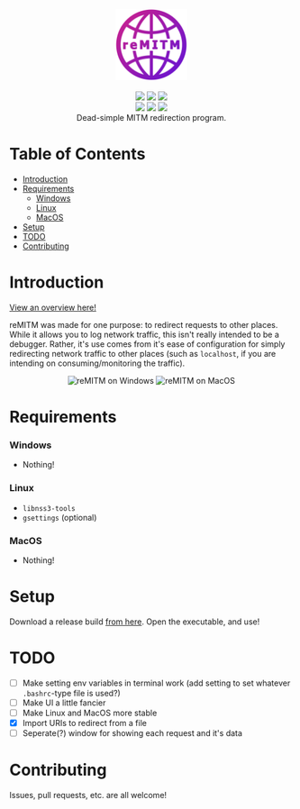<div align="center">
  <img src="./src/assets/remitm_logo.png" width="25%"/>
  <br /><br />
  <div align="center">
     <img src="https://img.shields.io/github/actions/workflow/status/SpikeHD/reMITM/build.yml" />
     <img src="https://img.shields.io/github/package-json/v/SpikeHD/reMITM" />
     <img src="https://img.shields.io/github/repo-size/SpikeHD/reMITM" />
  </div>
  <div align="center">
    <img src="https://img.shields.io/github/issues-raw/SpikeHD/reMITM.svg?maxAge=25000" />
    <img src="https://img.shields.io/github/contributors/SpikeHD/reMITM.svg" />
    <img src="https://img.shields.io/github/commit-activity/m/SpikeHD/reMITM.svg" />
  </div>
  
  <div align="center">Dead-simple MITM redirection program.</div>
</div>

# Table of Contents

- [Introduction](#introduction)
- [Requirements](#requirements)
  - [Windows](#windows)
  - [Linux](#linux)
  - [MacOS](#macos)
- [Setup](#setup)
- [TODO](#todo)
- [Contributing](#contributing)

# Introduction

[View an overview here!](https://spikehd.github.io/projects/reMITM)

reMITM was made for one purpose: to redirect requests to other places. While it allows you to log network traffic, this isn't really intended to be a debugger. Rather, it's use comes from it's ease of configuration for simply redirecting network traffic to other places (such as `localhost`, if you are intending on consuming/monitoring the traffic).

<div align="center">
  <img height="220px" alt="reMITM on Windows" src="https://github.com/SpikeHD/reMITM/assets/25207995/47166174-823c-4bf2-8b5c-1b1b29beff11" />
  <img height="220px" alt="reMITM on MacOS" src="https://github.com/SpikeHD/reMITM/assets/25207995/a4d7b299-abc2-4413-ada7-a9ea9e04da5e">
</div>

# Requirements

### Windows

- Nothing!

### Linux

- `libnss3-tools`
- `gsettings` (optional)

### MacOS

- Nothing!

# Setup

Download a release build [from here](https://github.com/SpikeHD/reMITM/releases). Open the executable, and use!

# TODO

- [ ] Make setting env variables in terminal work (add setting to set whatever `.bashrc`-type file is used?)
- [ ] Make UI a little fancier
- [ ] Make Linux and MacOS more stable
- [x] Import URIs to redirect from a file
- [ ] Seperate(?) window for showing each request and it's data

# Contributing

Issues, pull requests, etc. are all welcome!
